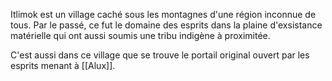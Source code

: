 Itlimok est un village caché sous les montagnes d'une région inconnue de tous. Par le passé, ce fut le domaine des esprits dans la plaine d'exsistance matérielle qui ont aussi soumis une tribu indigène à proximitée.

C'est aussi dans ce village que se trouve le portail original ouvert par les esprits menant à [[Alux]].

